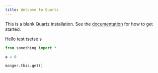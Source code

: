 ```yaml
---
title: Welcome to Quartz
---
```


This is a blank Quartz installation.
See the [documentation](https://quartz.jzhao.xyz) for how to get started.

Hello
test
tsetse
s

```py
from something import *

a = 0

manger.this.get()
```

